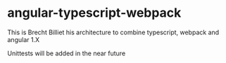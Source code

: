 # angular-typescript-webpack

This is Brecht Billiet his architecture to combine typescript, webpack and angular 1.X

Unittests will be added in the near future
